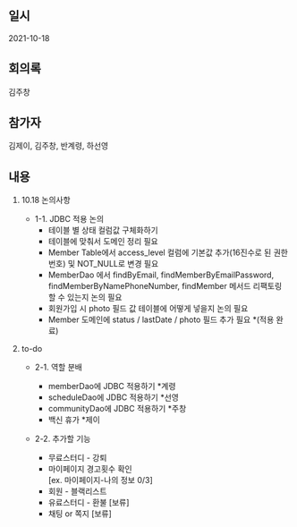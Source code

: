 ## 일시

2021-10-18

## 회의록

김주창

## 참가자

김제이, 김주창, 반계령, 하선영

## 내용
1. 10.18 논의사항 
    * 1-1. JDBC 적용 논의
        - 테이블 별 상태 컬럼값 구체화하기
        - 테이블에 맞춰서 도메인 정리 필요
        - Member Table에서 access_level 컬럼에 기본값 추가(16진수로 된 권한 번호) 및 NOT_NULL로 변경 필요
        - MemberDao 에서 findByEmail, findMemberByEmailPassword, findMemberByNamePhoneNumber, findMember 메서드
          리팩토링 할 수 있는지 논의 필요
        - 회원가입 시 photo 필드 값 테이블에 어떻게 넣을지 논의 필요
        - Member 도메인에 status / lastDate / photo 필드 추가 필요 *(적용 완료)

2. to-do
    * 2-1. 역할 분배
    
        - memberDao에 JDBC 적용하기 *계령
        - scheduleDao에 JDBC 적용하기  *선영       
        - communityDao에 JDBC 적용하기  *주창
        - 백신 휴가  *제이

    * 2-2. 추가할 기능

        - 무료스터디 - 강퇴               
        - 마이페이지 경고횟수 확인         
          [ex. 마이페이지-나의 정보 0/3] 
        - 회원 - 블랙리스트               
        - 유료스터디 - 환불 [보류]
        - 채팅 or 쪽지 [보류]



